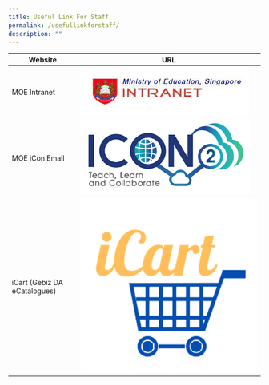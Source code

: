 ```yaml
---
title: Useful Link For Staff
permalink: /usefullinkforstaff/
description: ""
---
```

| Website | URL |
| -------- | -------- | 
|MOE Intranet |<a href="https://intranet.moe.gov.sg/"></a>![MOE Intranet](/images/moe%20intranet.jfif) | 
|MOE iCon Email| <a href="https://icon.moe.edu.sg"></a>![MOE iCon Email](/images/moe%20icon%20email.png)|
|iCart (Gebiz DA eCatalogues)|<a href="https://intranet.moe.gov.sg/moeprocurement/Pages/iCart.aspx"></a> ![iCart (Gebiz DA eCatalogues)](/images/icart%20logo.png)|